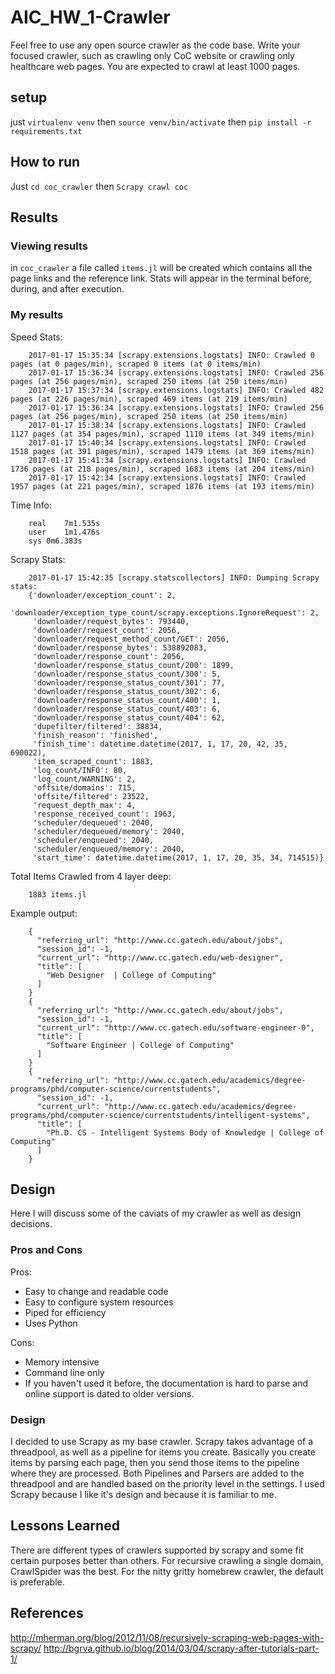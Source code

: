 # AIC_HW_1-Crawler
Feel free to use any open source crawler as the code base. Write your focused crawler, such as crawling only CoC website or crawling only healthcare web pages. You are expected to crawl at least 1000 pages.

## setup

just `virtualenv venv` then `source venv/bin/activate` then `pip install -r requirements.txt`

## How to run

Just `cd coc_crawler` then `Scrapy crawl coc`

## Results

### Viewing results

in `coc_crawler` a file called `items.jl` will be created which contains all the page links and the reference link.
Stats will appear in the terminal before, during, and after execution.

### My results

Speed Stats:

        2017-01-17 15:35:34 [scrapy.extensions.logstats] INFO: Crawled 0 pages (at 0 pages/min), scraped 0 items (at 0 items/min)
        2017-01-17 15:36:34 [scrapy.extensions.logstats] INFO: Crawled 256 pages (at 256 pages/min), scraped 250 items (at 250 items/min)
        2017-01-17 15:37:34 [scrapy.extensions.logstats] INFO: Crawled 482 pages (at 226 pages/min), scraped 469 items (at 219 items/min)
        2017-01-17 15:36:34 [scrapy.extensions.logstats] INFO: Crawled 256 pages (at 256 pages/min), scraped 250 items (at 250 items/min)
        2017-01-17 15:38:34 [scrapy.extensions.logstats] INFO: Crawled 1127 pages (at 354 pages/min), scraped 1110 items (at 349 items/min)
        2017-01-17 15:40:34 [scrapy.extensions.logstats] INFO: Crawled 1518 pages (at 391 pages/min), scraped 1479 items (at 369 items/min)
        2017-01-17 15:41:34 [scrapy.extensions.logstats] INFO: Crawled 1736 pages (at 218 pages/min), scraped 1683 items (at 204 items/min)
        2017-01-17 15:42:34 [scrapy.extensions.logstats] INFO: Crawled 1957 pages (at 221 pages/min), scraped 1876 items (at 193 items/min)

Time Info:

        real    7m1.535s
        user    1m1.476s
        sys 0m6.383s

Scrapy Stats:

        2017-01-17 15:42:35 [scrapy.statscollectors] INFO: Dumping Scrapy stats:
        {'downloader/exception_count': 2,
         'downloader/exception_type_count/scrapy.exceptions.IgnoreRequest': 2,
         'downloader/request_bytes': 793440,
         'downloader/request_count': 2056,
         'downloader/request_method_count/GET': 2056,
         'downloader/response_bytes': 538892083,
         'downloader/response_count': 2056,
         'downloader/response_status_count/200': 1899,
         'downloader/response_status_count/300': 5,
         'downloader/response_status_count/301': 77,
         'downloader/response_status_count/302': 6,
         'downloader/response_status_count/400': 1,
         'downloader/response_status_count/403': 6,
         'downloader/response_status_count/404': 62,
         'dupefilter/filtered': 38834,
         'finish_reason': 'finished',
         'finish_time': datetime.datetime(2017, 1, 17, 20, 42, 35, 690022),
         'item_scraped_count': 1883,
         'log_count/INFO': 80,
         'log_count/WARNING': 2,
         'offsite/domains': 715,
         'offsite/filtered': 23522,
         'request_depth_max': 4,
         'response_received_count': 1963,
         'scheduler/dequeued': 2040,
         'scheduler/dequeued/memory': 2040,
         'scheduler/enqueued': 2040,
         'scheduler/enqueued/memory': 2040,
         'start_time': datetime.datetime(2017, 1, 17, 20, 35, 34, 714515)}

Total Items Crawled from 4 layer deep:

        1883 items.jl

Example output:

        {
          "referring_url": "http://www.cc.gatech.edu/about/jobs",
          "session_id": -1,
          "current_url": "http://www.cc.gatech.edu/web-designer",
          "title": [
            "Web Designer  | College of Computing"
          ]
        }
        {
          "referring_url": "http://www.cc.gatech.edu/about/jobs",
          "session_id": -1,
          "current_url": "http://www.cc.gatech.edu/software-engineer-0",
          "title": [
            "Software Engineer | College of Computing"
          ]
        }
        {
          "referring_url": "http://www.cc.gatech.edu/academics/degree-programs/phd/computer-science/currentstudents",
          "session_id": -1,
          "current_url": "http://www.cc.gatech.edu/academics/degree-programs/phd/computer-science/currentstudents/intelligent-systems",
          "title": [
            "Ph.D. CS - Intelligent Systems Body of Knowledge | College of Computing"
          ]
        }
        
## Design

Here I will discuss some of the caviats of my crawler as well as design decisions.

### Pros and Cons
Pros:

- Easy to change and readable code
- Easy to configure system resources
- Piped for efficiency
- Uses Python

Cons:

- Memory intensive
- Command line only
- If you haven't used it before, the documentation is hard to parse and online support is dated to older versions.

### Design
I decided to use Scrapy as my base crawler. Scrapy takes advantage of a threadpool, as well as a pipeline for items you create. Basically you create items by parsing each page, then you send those items to the pipeline where they are processed. Both Pipelines and Parsers are added to the threadpool and are handled based on the priority level in the settings. I used Scrapy because I like it's design and because it is familiar to me.

## Lessons Learned
There are different types of crawlers supported by scrapy and some fit certain purposes better than others. For recursive crawling a single domain, CrawlSpider was the best. For the nitty gritty homebrew crawler, the default is preferable.

## References
http://mherman.org/blog/2012/11/08/recursively-scraping-web-pages-with-scrapy/
http://bgrva.github.io/blog/2014/03/04/scrapy-after-tutorials-part-1/
